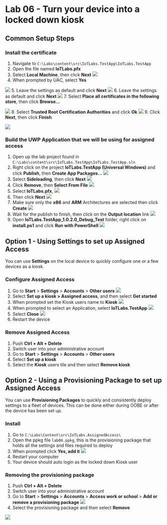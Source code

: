 # Lab 06 - Turn your device into a locked down kiosk

## Common Setup Steps

### Install the certificate

1. Navigate to `C:\Labs\content\src\IoTLabs.TestApp\IoTLabs.TestApp`
2. Open the file named **IoTLabs.pfx**
3. Select **Local Machine**, then click **Next**
   ![](./media/lab06/import-certificate.jpg)
4. When prompted by UAC, select **Yes**

![](./media/lab06/uac.jpg)
5. Leave the settings as default and click **Next**
   ![](./media/lab06/cert-location.jpg)
6. Leave the settings as default and click **Next**
   ![](./media/lab06/cert-protection.jpg)
7. Select **Place all certificates in the following store**, then click **Browse...**

![](./media/lab06/store-select.jpg)
8. Select **Trusted Root Certification Authorities** and click **Ok**
   ![](./media/lab06/certificate-installation.jpg)
9. Click **Next**, then click **Finish**

![](./media/lab06/cert-final.jpg)

### Build the UWP Application that we will be using for assigned access

1.	Open up the lab project found in `C:\Labs\content\src\IoTLabs.TestApp\IoTLabs.TestApp.sln`
2.	Right click on the project **IoTLabs.TestApp (Universal Windows)** and click **Publish**, then **Create App Packages...**
   ![](./media/lab06/publish.jpg)
3.	Select **Sideloading**, then click **Next**
   ![](./media/lab06/sideload.png)
4.	Click **Remove**, then **Select From File** 
   ![](./media/lab06/select-cert.png)
5.  Select **IoTLabs.pfx**,
   ![](./media/lab06/IoTLabs-cert.jpg)
6.  Then click **Next**
   ![](./media/lab06/chosen-cert.png)
7.	Make sure only the **x86** and **ARM** Architectures are selected then click **Create**
   ![](./media/lab06/architecture.png)
8.	Wait for the publish to finish, then click on the **Output location** link
   ![](./media/lab06/finished-publishing.png)
9.	Open **IoTLabs.TestApp_1.0.2.0_Debug_Test** folder, right click on **install.ps1** and click **Run with PowerShell**
   ![](./media/lab06/install-script.jpg)

## Option 1 - Using Settings to set up Assigned Access

You can use **Settings** on the local device to quickly configure one or a few devices as a kiosk. 

### Configure Assigned Access
1.  Go to **Start** > **Settings** > **Accounts** > **Other users**
   ![](./media/lab06/assigned-access.jpg)
2.  Select **Set up a kiosk > Assigned access**, and then select **Get started**
3.  When prompted set the Kiosk users name to **Kiosk**
   ![](./media/lab06/setting-up-kiosk.jpg)
4.  When prompted to select an Application, select **IoTLabs.TestApp**
   ![](./media/lab06/select-app.jpg)
5.  Select **Close**
   ![](./media/lab06/kiosk-done.jpg)
6.  Restart the device

### Remove Assigned Access
1. Push **Ctrl + Alt + Delete**
2. Switch user into your administrative account
3. Go to **Start** > **Settings** > **Accounts** > **Other users**
4. Select **Set up a kiosk**
3. Select the **Kiosk** users tile and then select **Remove kiosk**

## Option 2 - Using a Provisioning Package to set up Assigned Access

You can use **Provisioning Packages** to quickly and consistently deploy settings to a fleet of devices. This can be done either during OOBE or after the device has been set up.

### Install

1. Go to `C:\Labs\Content\src\IoTLabs.AssignedAccess\`
2. Open the ppkg file `lab06.ppkg`, this is the provisioning package that holds all the settings and files required to deploy
3. When prompted click **Yes, add it**
![](./media/lab06/add-package.jpg)
4. Restart your computer
5. Your device should auto login as the locked down Kiosk user

### Removing the provisioning package 

1. Push **Ctrl + Alt + Delete**
2. Switch user into your administrative account
3. Go to **Start** > **Settings** > **Accounts** > **Access work or school** > **Add or remove a provisioning package**
   ![](./media/lab06/add-remove-package.jpg)
4. Select the provisioning package and then select **Remove**
   
![](./media/lab06/remove-package.jpg)
